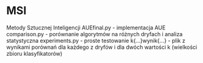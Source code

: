 # MSI
Metody Sztucznej Inteligencji 
AUEfinal.py - implementacja AUE
comparison.py - porównanie algorytmów na różnych dryfach i analiza statystyczna
experiments.py - proste testowanie
k{...}wynik{...} - plik z wynikami porównań dla każdego z dryfów i dla dwóch wartości k (wielkości zbioru klasyfikatorów)
